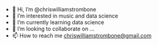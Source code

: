 - 👋 Hi, I’m @chriswilliamstrombone
- 👀 I’m interested in music and data science
- 🌱 I’m currently learning data science
- 💞️ I’m looking to collaborate on ...
- 📫 How to reach me chriswilliamstrombone@gmail.com

<!---
chriswilliamstrombone/chriswilliamstrombone is a ✨ special ✨ repository because its `README.md` (this file) appears on your GitHub profile.
You can click the Preview link to take a look at your changes.
--->

